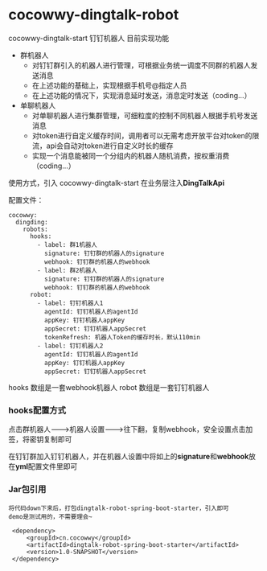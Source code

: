 # cocowwy-dingtalk-robot
cocowwy-dingtalk-start
钉钉机器人
目前实现功能
- 群机器人
  - 对钉钉群引入的机器人进行管理，可根据业务统一调度不同群的机器人发送消息
  - 在上述功能的基础上，实现根据手机号@指定人员
  - 在上述功能的情况下，实现消息延时发送，消息定时发送（coding...）
- 单聊机器人
  - 对单聊机器人进行集群管理，可细粒度的控制不同机器人根据手机号发送消息
  - 对token进行自定义缓存时间，调用者可以无需考虑开放平台对token的限流，api会自动对token进行自定义时长的缓存
  - 实现一个消息能被同一个分组内的机器人随机消费，按权重消费（coding...）
 
 使用方式，引入 cocowwy-dingtalk-start 
 在业务层注入**DingTalkApi**

配置文件：

```
cocowwy:
  dingding:
    robots:
      hooks:
        - label: 群1机器人
          signature: 钉钉群的机器人的signature
          webhook: 钉钉群的机器人的webhook
        - label: 群2机器人
          signature: 钉钉群的机器人的signature
          webhook: 钉钉群的机器人的webhook
      robot:
        - label: 钉钉机器人1
          agentId: 钉钉机器人的agentId
          appKey: 钉钉机器人appKey
          appSecret: 钉钉机器人appSecret
          tokenRefresh: 机器人Token的缓存时长，默认110min
        - label: 钉钉机器人2
          agentId: 钉钉机器人的agentId
          appKey: 钉钉机器人appKey
          appSecret: 钉钉机器人appSecret
```
hooks 数组是一套webhook机器人
robot 数组是一套钉钉机器人

### hooks配置方式
点击群机器人--->机器人设置--->往下翻，复制webhook，安全设置点击加签，将密钥复制即可


在钉钉群加入钉钉机器人，并在机器人设置中将如上的**signature**和**webhook**放在**yml**配置文件里即可

### Jar包引用
```
将代码down下来后，打包dingtalk-robot-spring-boot-starter，引入即可
demo是测试用的，不需要理会~

 <dependency>
     <groupId>cn.cocowwy</groupId>
     <artifactId>dingtalk-robot-spring-boot-starter</artifactId>
     <version>1.0-SNAPSHOT</version>
 </dependency>
```


